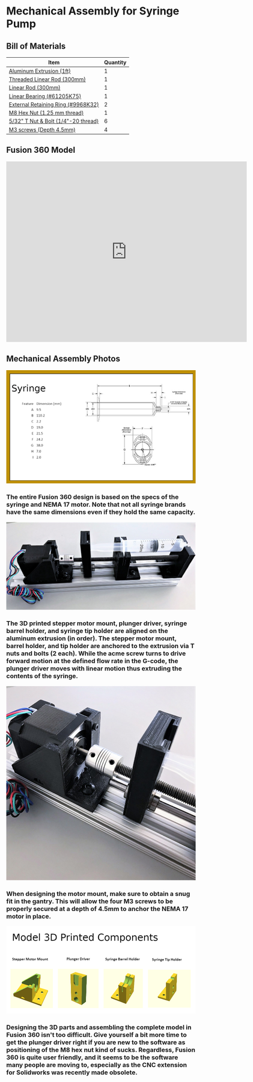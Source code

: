 # Mechanical Assembly for Syringe Pump

## Bill of Materials

Item         | Quantity
------------ | -------------
[Aluminum Extrusion (1ft)](https://www.mcmaster.com/47065T107/) | 1
[Threaded Linear Rod (300mm)](https://www.mcmaster.com/1078N32/) | 1
[Linear Rod (300mm)](https://www.mcmaster.com/6112K44/) | 1
[Linear Bearing (#61205K75)](https://www.mcmaster.com/61205K75/) | 1
[External Retaining Ring (#9968K32)](https://www.mcmaster.com/9968K32/) | 2
[M8 Hex Nut (1.25 mm thread)](https://www.mcmaster.com/90592A022/) | 1
[5/32" T Nut & Bolt (1/4"-20 thread)](https://www.mcmaster.com/47065T139/) | 6
[M3 screws (Depth 4.5mm)](https://www.mcmaster.com/screws/socket-head-screws/alloy-steel-socket-head-screws-8/) | 4


## Fusion 360 Model

<iframe src="https://vanderbilt428.autodesk360.com/shares/public/SH56a43QTfd62c1cd968fc7ec97f3bc74a30?mode=embed" width="640" height="480" allowfullscreen="true" webkitallowfullscreen="true" mozallowfullscreen="true"  frameborder="0"></iframe> 

## Mechanical Assembly Photos

![Mechanical Assembly of Syringe Pump](/syringe_specs.png)

### The entire Fusion 360 design is based on the specs of the syringe and NEMA 17 motor. Note that not all syringe brands have the same dimensions even if they hold the same capacity. 

![Mechanical Assembly of Syringe Pump](/Mech_Assembly_Pics/mech_assembly.jpg)

### The 3D printed stepper motor mount, plunger driver, syringe barrel holder, and syringe tip holder are aligned on the aluminum extrusion (in order). The stepper motor mount, barrel holder, and tip holder are anchored to the extrusion via T nuts and bolts (2 each). While the acme screw turns to drive forward motion at the defined flow rate in the G-code, the plunger driver moves with linear motion thus extruding the contents of the syringe. 



![Mechanical Assembly of Syringe Pump](/Mech_Assembly_Pics/mech_assembly_2.jpg)

### When designing the motor mount, make sure to obtain a snug fit in the gantry. This will allow the four M3 screws to be properly secured at a depth of 4.5mm to anchor the NEMA 17 motor in place. 



![Model 3D Components](/Mech_Assembly_Pics/mech_assembly_3.jpg)

### Designing the 3D parts and assembling the complete model in Fusion 360 isn't too difficult. Give yourself a bit more time to get the plunger driver right if you are new to the software as positioning of the M8 hex nut kind of sucks. Regardless, Fusion 360 is quite user friendly, and it seems to be the software many people are moving to, especially as the CNC extension for Solidworks was recently made obsolete. 
